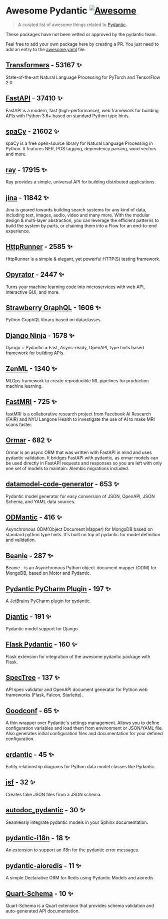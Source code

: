 # Awesome Pydantic [![Awesome](https://awesome.re/badge-flat.svg)](https://github.com/sindresorhus/awesome)

> A curated list of awesome things related to [Pydantic](https://pydantic-docs.helpmanual.io/).

These packages have not been vetted or approved by the pydantic team.

Feel free to add your own package here by creating a PR. You just need to add an entry to the [awesome.yaml](./awesome.yaml) file.


## [Transformers](https://github.com/huggingface/transformers) - 53167 ✨

State-of-the-art Natural Language Processing for PyTorch and TensorFlow 2.0.

## [FastAPI](https://github.com/tiangolo/fastapi) - 37410 ✨

FastAPI is a modern, fast (high-performance), web framework for building APIs with Python 3.6+ based on standard Python type hints.

## [spaCy](https://github.com/explosion/spaCy) - 21602 ✨

spaCy is a free open-source library for Natural Language Processing in Python. It features NER, POS tagging, dependency parsing, word vectors and more.

## [ray](https://github.com/ray-project/ray) - 17915 ✨

Ray provides a simple, universal API for building distributed applications.

## [jina](https://github.com/jina-ai/jina) - 11842 ✨

Jina is geared towards building search systems for any kind of data, including text, images, audio, video and many more. With the modular design & multi-layer abstraction, you can leverage the efficient patterns to build the system by parts, or chaining them into a Flow for an end-to-end experience.

## [HttpRunner](https://github.com/httprunner/httprunner) - 2585 ✨

HttpRunner is a simple & elegant, yet powerful HTTP(S) testing framework.

## [Opyrator](https://github.com/ml-tooling/opyrator) - 2447 ✨

Turns your machine learning code into microservices with web API, interactive GUI, and more.

## [Strawberry GraphQL](https://github.com/strawberry-graphql/strawberry) - 1606 ✨

Python GraphQL library based on dataclasses.

## [Django Ninja](https://github.com/vitalik/django-ninja) - 1578 ✨

Django + Pydantic = Fast, Async-ready, OpenAPI, type hints based framework for building APIs.

## [ZenML](https://github.com/zenml-io/zenml) - 1340 ✨

MLOps framework to create reproducible ML pipelines for production machine learning.

## [FastMRI](https://github.com/facebookresearch/fastMRI) - 725 ✨

fastMRI is a collaborative research project from Facebook AI Research (FAIR) and NYU Langone Health to investigate the use of AI to make MRI scans faster.

## [Ormar](https://github.com/collerek/ormar) - 682 ✨

Ormar is an async ORM that was written with FastAPI in mind and uses pydantic validation. It bridges FastAPI with pydantic, as ormar models can be used directly in FastAPI requests and responses so you are left with only one set of models to maintain. Alembic migrations included.

## [datamodel-code-generator](https://github.com/koxudaxi/datamodel-code-generator) - 653 ✨

Pydantic model generator for easy conversion of JSON, OpenAPI, JSON Schema, and YAML data sources.

## [ODMantic](https://github.com/art049/odmantic) - 416 ✨

Asynchronous ODM(Object Document Mapper) for MongoDB based on standard python type hints. It's built on top of pydantic for model definition and validation.

## [Beanie](https://github.com/roman-right/beanie) - 287 ✨

Beanie - is an Asynchronous Python object-document mapper (ODM) for MongoDB, based on Motor and Pydantic.

## [Pydantic PyCharm Plugin](https://github.com/koxudaxi/pydantic-pycharm-plugin) - 197 ✨

A JetBrains PyCharm plugin for pydantic.

## [Djantic](https://github.com/jordaneremieff/djantic) - 191 ✨

Pydantic model support for Django.

## [Flask Pydantic](https://github.com/bauerji/flask_pydantic) - 160 ✨

Flask extension for integration of the awesome pydantic package with Flask.

## [SpecTree](https://github.com/0b01001001/spectree) - 137 ✨

API spec validator and OpenAPI document generator for Python web frameworks (Flask, Falcon, Starlette).

## [Goodconf](https://github.com/lincolnloop/goodconf) - 65 ✨

A thin wrapper over Pydantic's settings management. Allows you to define configuration variables and load them from environment or JSON/YAML file. Also generates initial configuration files and documentation for your defined configuration.

## [erdantic](https://github.com/drivendataorg/erdantic) - 45 ✨

Entity relationship diagrams for Python data model classes like Pydantic.

## [jsf](https://github.com/ghandic/jsf) - 32 ✨

Creates fake JSON files from a JSON schema.

## [autodoc_pydantic](https://github.com/mansenfranzen/autodoc_pydantic) - 30 ✨

Seamlessly integrate pydantic models in your Sphinx documentation.

## [pydantic-i18n](https://github.com/boardpack/pydantic-i18n) - 18 ✨

An extension to support an i18n for the pydantic error messages.

## [pydantic-aioredis](https://github.com/andrewthetechie/pydantic-aioredis) - 11 ✨

A simple Declarative ORM for Redis using Pydantic Models and aioredis

## [Quart-Schema](https://gitlab.com/pgjones/quart-schema) - 10 ✨

Quart-Schema is a Quart extension that provides schema validation and auto-generated API documentation.
